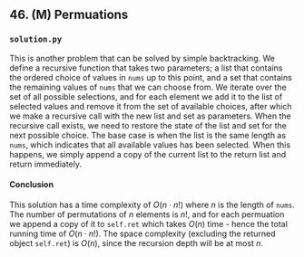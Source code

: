 ## 46. (M) Permuations

### `solution.py`
This is another problem that can be solved by simple backtracking. We define a recursive function that takes two parameters; a list that contains the ordered choice of values in `nums` up to this point, and a set that contains the remaining values of `nums` that we can choose from. We iterate over the set of all possible selections, and for each element we add it to the list of selected values and remove it from the set of available choices, after which we make a recursive call with the new list and set as parameters. When the recursive call exists, we need to restore the state of the list and set for the next possible choice. The base case is when the list is the same length as `nums`, which indicates that all available values has been selected. When this happens, we simply append a copy of the current list to the return list and return immediately.  

#### Conclusion
This solution has a time complexity of $O(n\cdot n!)$ where $n$ is the length of `nums`. The number of permutations of $n$ elements is $n!$, and for each permuation we append a copy of it to `self.ret` which takes $O(n)$ time - hence the total running time of $O(n\cdot n!)$. The space complexity (excluding the returned object `self.ret`) is $O(n)$, since the recursion depth will be at most $n$.  
  

